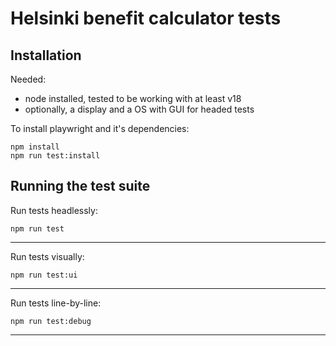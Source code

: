 # Helsinki benefit calculator tests

## Installation

Needed:

* node installed, tested to be working with at least v18
* optionally, a display and a OS with GUI for headed tests

To install playwright and it's dependencies:

```
npm install
npm run test:install
```

## Running the test suite

Run tests headlessly:

```
npm run test
```

---

Run tests visually:

```
npm run test:ui
```

---

Run tests line-by-line:

```
npm run test:debug
```

---